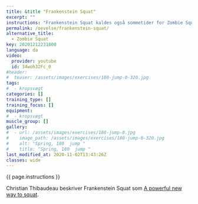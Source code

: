 ```yaml
---
title: &title "Frankenstein Squat"
excerpt: ""
instructions: "Frankenstein Squat kaldes også sommetider for Zombie Squat."
permalink: /oevelse/frankenstein-squat/
alternative_title:
  - Zombie Squat
key: 20201212231800
language: da
video:
  provider: youtube
  id: 34woh32Fc_0
#header:
#  teaser: /assets/images/exercises/180-jump-0-320.jpg
tags:
#  - kropsvægt
categories: []
training_type: [] 
training_focus: []
equipment:
#  - kropsvægt
muscle_group: []
gallery:
#  - url: /assets/images/exercises/180-jump-0.jpg
#    image_path: /assets/images/exercises/180-jump-0-320.jpg
#    alt: "Spring, 180  jump "
#    title: "Spring, 180  jump "
last_modified_at: 2020-11-02T13:43:26Z
classes: wide
---
```


{{ page.instructions }}

Christian Thibaudeau beskriver Frankenstein Squat som [A powerful new way to squat](https://www.t-nation.com/training/a-powerful-new-way-to-squat).
